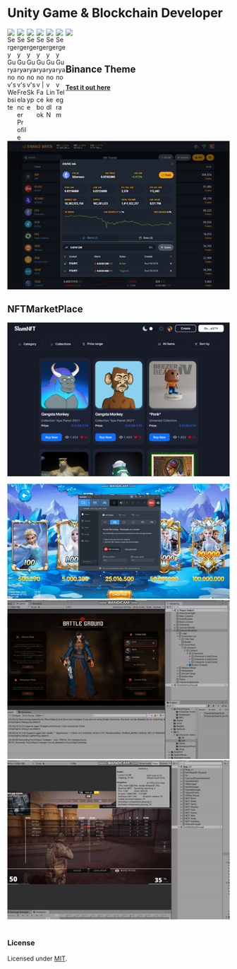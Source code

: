[mit]: http://www.opensource.org/licenses/mit-license.php
[repo]: https://github.com/ghostcommander0102/ghostcommander0102/
[demo]: https://binance-theme.herokuapp.com//
[vue]: https://github.com/vuejs/vue
[node]: https://nodejs.org/

# Unity Game & Blockchain Developer
<a href="https://guryanovvsg.wixsite.com/my-site-1">
  <img align="left" alt="Sergey Guryanov's Website" width="22px" src="https://avatars.githubusercontent.com/u/87842727?s=40&v=4" />
</a>
<a href="https://www.freelancer.com/u/guryanovssg">
  <img align="left" alt="Sergey Guryanov's Freelancer Profile" width="22px" src="https://seeklogo.com/images/F/freelancer-com-logo-2B5CE1A961-seeklogo.com.png" />
</a>
<a href="https://join.skype.com/invite/zO57Q0wH0oPd">
  <img align="left" alt="Sergey Guryanov's Skype" width="22px" src="https://upload.wikimedia.org/wikipedia/commons/6/60/Skype_logo_%282019%E2%80%93present%29.svg" />
</a>
<a href="https://facebook.com/mrguryanov">
  <img align="left" alt="Sergey Guryanov | Facebook" width="22px" src="https://cdn.iconscout.com/icon/free/png-128/facebook-262-721949.png" />
</a>
<a href="https://www.linkedin.com/kz/mrguryanov">
  <img align="left" alt="Sergey Guryanov LinkedIN" width="22px" src="https://raw.githubusercontent.com/peterthehan/peterthehan/master/assets/linkedin.svg" />
</a>
<a href="https://t.me/ghostcommander0102">
  <img align="left" alt="Sergey Guryanov Telegram" width="22px" src="https://upload.wikimedia.org/wikipedia/commons/8/82/Telegram_logo.svg" />
</a>

![](https://visitor-badge.glitch.me/badge?page_id=ghostcommander0102.ghostcommander0102)

<p align="center"><img src="https://github-readme-stats.vercel.app/api?username=ghostcommander0102&show_icons=true&theme=radical" alt="" /></p>

## Binance Theme
#### [Test it out here][demo]

<p align="center"><img src="https://github.com/ghostcommander0102/ghostcommander0102/blob/main/thumb.jpg" alt="" /></p>

## NFTMarketPlace
<p align="center"><img src="https://github.com/ghostcommander0102/ghostcommander0102/blob/main/NFTWebsite.png" alt="" /></p>

<img src="https://github.com/ghostcommander0102/ghostcommander0102/blob/main/ezgif.com-gif-maker (1).gif" alt="" />
<img src="https://github.com/ghostcommander0102/ghostcommander0102/blob/main/ezgif.com-gif-maker (2).gif" alt="" />
<img src="https://github.com/ghostcommander0102/ghostcommander0102/blob/main/ezgif.com-gif-maker (3).gif" alt="" />
<img src="https://github.com/ghostcommander0102/ghostcommander0102/blob/main/ezgif.com-gif-maker.gif" alt="" />

### License

Licensed under [MIT][mit].
